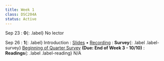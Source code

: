 ```yaml
---
title: Week 1
class: DSC204A
status: Active
---
```



Sep 23
: **0**{: .label} No lector


Sep 26
: **1**{: .label} Introduction
  : [Slides]() &#8226; [Recording]()
: **Survey**{: .label .label-survey} [Beginning of Quarter Survey]() **(Due: End of Week 3 - 10/10)**
: **Readings**{: .label .label-reading} N/A
